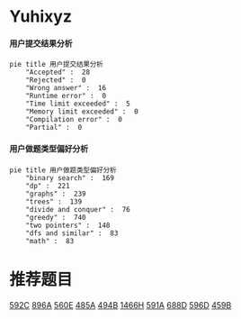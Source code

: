 # Yuhixyz

<!-- tabs:start -->



#### **用户提交结果分析**

```mermaid
pie title 用户提交结果分析
    "Accepted" :  28
    "Rejected" :  0
    "Wrong answer" :  16
    "Runtime error" :  0
    "Time limit exceeded" :  5
    "Memory limit exceeded" :  0
    "Compilation error" :  0
    "Partial" :  0
```

#### **用户做题类型偏好分析**

```mermaid
pie title 用户做题类型偏好分析
    "binary search" :  169
    "dp" :  221
    "graphs" :  239
    "trees" :  139
    "divide and conquer" :  76
    "greedy" :  740
    "two pointers" :  148
    "dfs and similar" :  83
    "math" :  83
```



<!-- tabs:end -->
# 推荐题目
[592C](https://codeforces.com/contest/592/problem/C)
[896A](https://codeforces.com/contest/896/problem/A)
[560E](https://codeforces.com/contest/560/problem/E)
[485A](https://codeforces.com/contest/485/problem/A)
[494B](https://codeforces.com/contest/494/problem/B)
[1466H](https://codeforces.com/contest/1466/problem/H)
[591A](https://codeforces.com/contest/591/problem/A)
[688D](https://codeforces.com/contest/688/problem/D)
[596D](https://codeforces.com/contest/596/problem/D)
[459B](https://codeforces.com/contest/459/problem/B)
